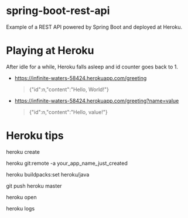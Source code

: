 # spring-boot-rest-api
Example of a REST API powered by Spring Boot and deployed at Heroku.

# Playing at Heroku
After idle for a while, Heroku falls asleep and id counter goes back to 1.
- https://infinite-waters-58424.herokuapp.com/greeting
  > {"id":n,"content":"Hello, World!"}

- https://infinite-waters-58424.herokuapp.com/greeting?name=value
  > {"id":n,"content":"Hello, value!"}

# Heroku tips
heroku create

heroku git:remote -a your_app_name_just_created

heroku buildpacks:set heroku/java

git push heroku master

heroku open

heroku logs
